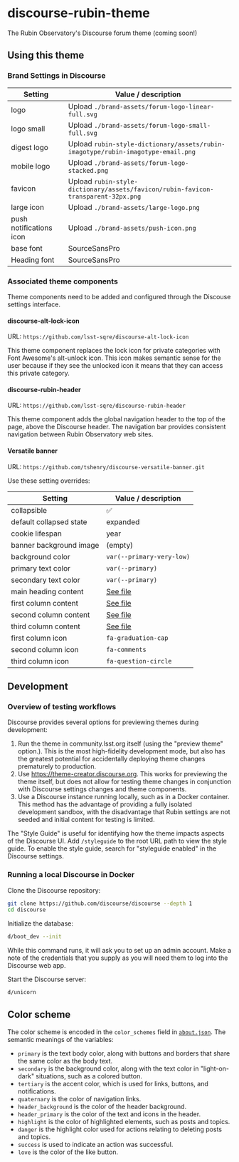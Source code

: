 # discourse-rubin-theme

The Rubin Observatory's Discourse forum theme (coming soon!)

## Using this theme

### Brand Settings in Discourse

| Setting | Value / description |
| --- | --- |
| logo | Upload `./brand-assets/forum-logo-linear-full.svg` |
| logo small | Upload `./brand-assets/forum-logo-small-full.svg` |
| digest logo | Upload `rubin-style-dictionary/assets/rubin-imagotype/rubin-imagotype-email.png` |
| mobile logo | Upload `./brand-assets/forum-logo-stacked.png` |
| favicon | Upload `rubin-style-dictionary/assets/favicon/rubin-favicon-transparent-32px.png` |
| large icon | Upload `./brand-assets/large-logo.png` |
| push notifications icon | Upload `./brand-assets/push-icon.png` |
| base font | SourceSansPro |
| Heading font | SourceSansPro |

### Associated theme components

Theme components need to be added and configured through the Discouse settings interface.

#### discourse-alt-lock-icon

URL: `https://github.com/lsst-sqre/discourse-alt-lock-icon`

This theme component replaces the lock icon for private categories with Font Awesome's alt-unlock icon. This icon makes semantic sense for the user because if they see the unlocked icon it means that they can access this private category.

#### discourse-rubin-header

URL: `https://github.com/lsst-sqre/discourse-rubin-header`

This theme component adds the global navigation header to the top of the page, above the Discourse header. The navigation bar provides consistent navigation between Rubin Observatory web sites.

#### Versatile banner

URL: `https://github.com/tshenry/discourse-versatile-banner.git`

Use these setting overrides:

| Setting | Value / description |
| --- | --- |
| collapsible | :white_check_mark: |
| default collapsed state | expanded |
| cookie lifespan | year |
| banner background image | (empty) |
| background color | `var(--primary-very-low)` |
| primary text color | `var(--primary)` |
| secondary text color | `var(--primary)` |
| main heading content | [See file](./configuration/versatile-banner/main-heading-content.html) |
| first column content | [See file](./configuration/versatile-banner/first-column-content.html) |
| second column content | [See file](./configuration/versatile-banner/second-column-content.html) |
| third column content | [See file](./configuration/versatile-banner/third-column-content.html) |
| first column icon | `fa-graduation-cap` |
| second column icon | `fa-comments` |
| third column icon | `fa-question-circle` |

## Development

### Overview of testing workflows

Discourse provides several options for previewing themes during development:

1. Run the theme in community.lsst.org itself (using the "preview theme" option.). This is the most high-fidelity development mode, but also has the greatest potential for accidentally deploying theme changes prematurely to production.
2. Use https://theme-creator.discourse.org. This works for previewing the theme itself, but does not allow for testing theme changes in conjunction with Discourse settings changes and theme components.
3. Use a Discourse instance running locally, such as in a Docker container. This method has the advantage of providing a fully isolated development sandbox, with the disadvantage that Rubin settings are not seeded and initial content for testing is limited.

The "Style Guide" is useful for identifying how the theme impacts aspects of the Discourse UI. Add `/styleguide` to the root URL path to view the style guide. To enable the style guide, search for "styleguide enabled" in the Discourse settings.

### Running a local Discourse in Docker

Clone the Discourse repository:

```sh
git clone https://github.com/discourse/discourse --depth 1
cd discourse
```

Initialize the database:

```sh
d/boot_dev --init
```

While this command runs, it will ask you to set up an admin account. Make a note of the credentials that you supply as you will need them to log into the Discourse web app.

Start the Discourse server:

```sh
d/unicorn
```

## Color scheme

The color scheme is encoded in the `color_schemes` field in [`about.json`](./about.json). The semantic meanings of the variables:

- `primary` is the text body color, along with buttons and borders that share the same color as the body text.
- `secondary` is the background color, along with the text color in "light-on-dark" situations, such as a colored button.
- `tertiary` is the accent color, which is used for links, buttons, and notifications.
- `quaternary` is the color of navigation links.
- `header_background` is the color of the header background.
- `header_primary` is the color of the text and icons in the header.
- `highlight` is the color of highlighted elements, such as posts and topics.
- `danger` is the highlight color used for actions relating to deleting posts and topics.
- `success` is used to indicate an action was successful.
- `love` is the color of the like button.
